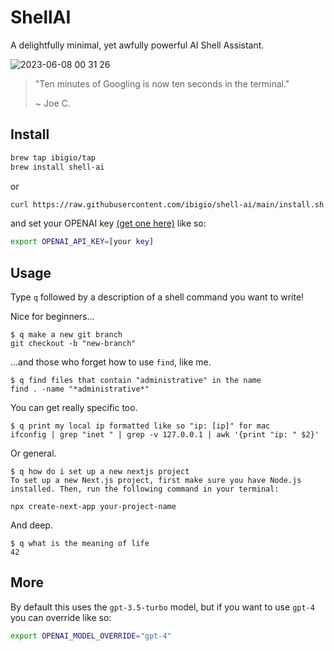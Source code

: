 # ShellAI
A delightfully minimal, yet awfully powerful AI Shell Assistant.

![2023-06-08 00 31 26](https://github.com/ibigio/shell-ai/assets/25421602/88a4aed3-4235-461a-ae1b-0a47c32d193b)

>
> "Ten minutes of Googling is now ten seconds in the terminal."
>
>   ~ Joe C.
>

## Install

```bash
brew tap ibigio/tap
brew install shell-ai
```

or

```bash
curl https://raw.githubusercontent.com/ibigio/shell-ai/main/install.sh | bash
```

and set your OPENAI key [(get one here)](https://platform.openai.com/account/api-keys) like so:

```bash
export OPENAI_API_KEY=[your key]
```

## Usage

Type `q` followed by a description of a shell command you want to write!

Nice for beginners...
```
$ q make a new git branch
git checkout -b "new-branch"
```

...and those who forget how to use `find`, like me.
```
$ q find files that contain "administrative" in the name
find . -name "*administrative*"
```

You can get really specific too.
```
$ q print my local ip formatted like so "ip: [ip]" for mac
ifconfig | grep "inet " | grep -v 127.0.0.1 | awk '{print "ip: " $2}'
```

Or general.
```
$ q how do i set up a new nextjs project
To set up a new Next.js project, first make sure you have Node.js installed. Then, run the following command in your terminal:

npx create-next-app your-project-name
```

And deep.
```
$ q what is the meaning of life
42
```

## More

By default this uses the `gpt-3.5-turbo` model, but if you want to use `gpt-4` you can override like so:

```bash
export OPENAI_MODEL_OVERRIDE="gpt-4"
```
